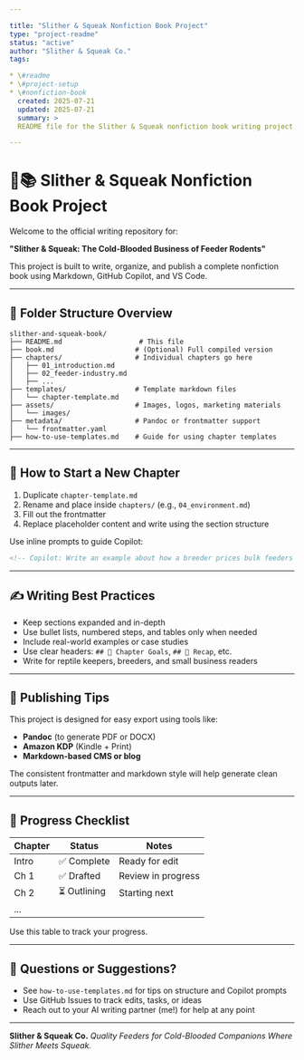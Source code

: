 ```yaml
---

title: "Slither & Squeak Nonfiction Book Project"
type: "project-readme"
status: "active"
author: "Slither & Squeak Co."
tags:

* \#readme
* \#project-setup
* \#nonfiction-book
  created: 2025-07-21
  updated: 2025-07-21
  summary: >
  README file for the Slither & Squeak nonfiction book writing project. Includes folder descriptions, writing instructions, and publishing tips.

---
```


# 🐍📚 Slither & Squeak Nonfiction Book Project

Welcome to the official writing repository for:

**"Slither & Squeak: The Cold-Blooded Business of Feeder Rodents"**

This project is built to write, organize, and publish a complete nonfiction book using Markdown, GitHub Copilot, and VS Code.

---

## 📁 Folder Structure Overview

```
slither-and-squeak-book/
├── README.md                   # This file
├── book.md                    # (Optional) Full compiled version
├── chapters/                  # Individual chapters go here
│   ├── 01_introduction.md
│   ├── 02_feeder-industry.md
│   ├── ...
├── templates/                 # Template markdown files
│   └── chapter-template.md
├── assets/                    # Images, logos, marketing materials
│   └── images/
├── metadata/                  # Pandoc or frontmatter support
│   └── frontmatter.yaml
├── how-to-use-templates.md    # Guide for using chapter templates
```

---

## 🧱 How to Start a New Chapter

1. Duplicate `chapter-template.md`
2. Rename and place inside `chapters/` (e.g., `04_environment.md`)
3. Fill out the frontmatter
4. Replace placeholder content and write using the section structure

Use inline prompts to guide Copilot:

```markdown
<!-- Copilot: Write an example about how a breeder prices bulk feeders -->
```

---

## ✍️ Writing Best Practices

* Keep sections expanded and in-depth
* Use bullet lists, numbered steps, and tables only when needed
* Include real-world examples or case studies
* Use clear headers: `## 🚀 Chapter Goals`, `## 🔁 Recap`, etc.
* Write for reptile keepers, breeders, and small business readers

---

## 🧰 Publishing Tips

This project is designed for easy export using tools like:

* **Pandoc** (to generate PDF or DOCX)
* **Amazon KDP** (Kindle + Print)
* **Markdown-based CMS or blog**

The consistent frontmatter and markdown style will help generate clean outputs later.

---

## 📌 Progress Checklist

| Chapter | Status      | Notes              |
| ------- | ----------- | ------------------ |
| Intro   | ✅ Complete  | Ready for edit     |
| Ch 1    | ✅ Drafted   | Review in progress |
| Ch 2    | ⏳ Outlining | Starting next      |
| ...     |             |                    |

Use this table to track your progress.

---

## 💬 Questions or Suggestions?

* See `how-to-use-templates.md` for tips on structure and Copilot prompts
* Use GitHub Issues to track edits, tasks, or ideas
* Reach out to your AI writing partner (me!) for help at any point

---

**Slither & Squeak Co.**
*Quality Feeders for Cold-Blooded Companions*
*Where Slither Meets Squeak.*
